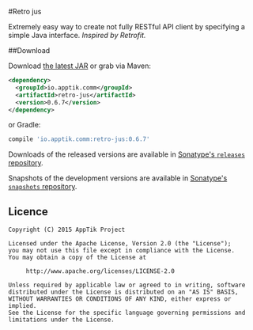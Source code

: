 #Retro jus

Extremely easy way to create not fully RESTful API client by specifying a simple Java interface.
*Inspired by Retrofit.*

##Download

Download [the latest JAR][mvn] or grab via Maven:
```xml
<dependency>
  <groupId>io.apptik.comm</groupId>
  <artifactId>retro-jus</artifactId>
  <version>0.6.7</version>
</dependency>
```
or Gradle:
```groovy
compile 'io.apptik.comm:retro-jus:0.6.7'
```

Downloads of the released versions are available in [Sonatype's `releases` repository][release].

Snapshots of the development versions are available in [Sonatype's `snapshots` repository][snap].

## Licence

    Copyright (C) 2015 AppTik Project

    Licensed under the Apache License, Version 2.0 (the "License");
    you may not use this file except in compliance with the License.
    You may obtain a copy of the License at

         http://www.apache.org/licenses/LICENSE-2.0

    Unless required by applicable law or agreed to in writing, software
    distributed under the License is distributed on an "AS IS" BASIS,
    WITHOUT WARRANTIES OR CONDITIONS OF ANY KIND, either express or implied.
    See the License for the specific language governing permissions and
    limitations under the License.

 [mvn]: https://search.maven.org/remote_content?g=io.apptik.comm&a=retro-jus&v=LATEST
 [release]: https://oss.sonatype.org/content/repositories/releases/io/apptik/comm/retro-jus
 [snap]: https://oss.sonatype.org/content/repositories/snapshots/io/apptik/comm/retro-jus

